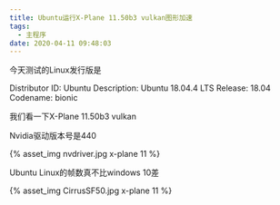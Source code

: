 ```yaml
---
title: Ubuntu运行X-Plane 11.50b3 vulkan图形加速
tags:
  - 主程序
date: 2020-04-11 09:48:03
---
```


今天测试的Linux发行版是

Distributor ID:	Ubuntu
Description:	Ubuntu 18.04.4 LTS
Release:	18.04
Codename:	bionic

我们看一下X-Plane 11.50b3 vulkan

Nvidia驱动版本号是440


{% asset_img nvdriver.jpg x-plane 11 %}

Ubuntu Linux的帧数真不比windows 10差

{% asset_img CirrusSF50.jpg x-plane 11 %}

